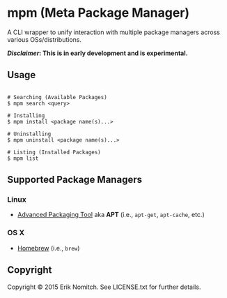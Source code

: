# mpm (Meta Package Manager)

A CLI wrapper to unify interaction with multiple package managers across various OSs/distributions.

**_Disclaimer_: This is in early development and is experimental.**

## Usage

```Shell

# Searching (Available Packages)
$ mpm search <query>

# Installing
$ mpm install <package name(s)...>

# Uninstalling
$ mpm uninstall <package name(s)...>

# Listing (Installed Packages)
$ mpm list

```

## Supported Package Managers

### Linux
* [Advanced Packaging Tool](https://wiki.debian.org/Apt) aka **APT** (i.e., `apt-get`, `apt-cache`, etc.)

### OS X
* [Homebrew](http://brew.sh/) (i.e., `brew`)

## Copyright

Copyright &copy; 2015 Erik Nomitch. See LICENSE.txt for further details.

